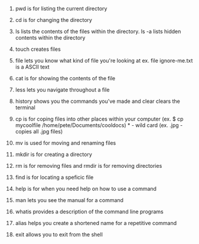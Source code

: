 1. pwd is for listing the current directory

2. cd is for changing the directory 
3. ls lists the contents of the files within the directory. ls -a lists hidden contents within the directory
4. touch creates files
5. file lets you know what kind of file you're looking at ex. file ignore-me.txt is a ASCII text
6. cat is for showing the contents of the file
7. less lets you navigate throughout a file
8. history shows you the commands you've made and clear clears the terminal
9. cp is for coping files into other places within your computer (ex. $ cp mycoolfile /home/pete/Documents/cooldocs) * - wild card (ex. .jpg - copies all .jpg files)
10. mv is used for moving and renaming files
11. mkdir is for creating a directory
12. rm is for removing files  and rmdir is for removing directories
13. find is for locating a speficic file
14. help is for when you need help on how to use a command
15. man lets you see the manual for a command
16. whatis provides a description of the command line programs
17. alias helps you create a shortened name for a repetitive command
18. exit allows you to exit from the shell
